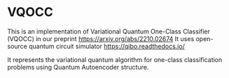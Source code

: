 # VQOCC
This is an implementation of Variational Quantum One-Class Classifier (VQOCC) in our preprint https://arxiv.org/abs/2210.02674 
It uses open-source quantum circuit simulator https://qibo.readthedocs.io/

It represents the variational quantum algorithm for one-class classification problems using Quantum Autoencoder structure.
